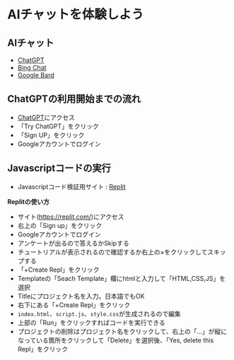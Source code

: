 # AIチャットを体験しよう

## AIチャット

- [ChatGPT](https://openai.com/blog/chatgpt)
- [Bing Chat](https://www.bing.com/)
- [Google Bard](https://bard.google.com/)

## ChatGPTの利用開始までの流れ

- [ChatGPT](https://openai.com/blog/chatgpt)にアクセス
- 「Try ChatGPT」をクリック
- 「Sign UP」をクリック
- Googleアカウントでログイン

## Javascriptコードの実行

- Javascriptコード検証用サイト : [Replit](https://replit.com/)

**Replitの使い方**

- サイト\(<https://replit.com/>\)にアクセス
- 右上の「Sign up」をクリック
- Googleアカウントでログイン
- アンケートが出るので答えるかSkipする
- チュートリアルが表示されるので確認するか右上の×をクリックしてスキップする
- 「+Create Repl」をクリック
- Templateの「Seach Template」欄にhtmlと入力して「HTML,CSS,JS」を選択
- Titleにプロジェクト名を入力。日本語でもOK
- 右下にある「+Create Repl」をクリック
- `index.html`、`script.js`、`style.css`が生成されるので編集
- 上部の「Run」をクリックすればコードを実行できる
- プロジェクトの削除はプロジェクト名をクリックして、右上の「…」が縦になっている箇所をクリックして「Delete」を選択後、「Yes, delete this Repl」をクリック


